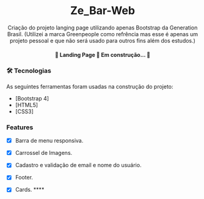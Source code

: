<h1 align="center">Ze_Bar-Web</h1>
<p align="center">Criação do projeto langing page utilizando apenas Bootstrap da Generation Brasil. (Utilizei a marca Greenpeople como refrência mas esse é apenas um projeto pessoal e que não será usado para outros fins além dos estudos.)</p>

<h4 align="center"> 
	🚧  Landing Page 🚀 Em construção...  🚧
</h4>

### 🛠 Tecnologias

As seguintes ferramentas foram usadas na construção do projeto:

- [Bootstrap 4]
- [HTML5]
- [CSS3]

### Features

- [x] Barra de menu responsiva.
- [x] Carrossel de Imagens.
- [x] Cadastro e validação de email e nome do usuário.
- [x] Footer. 
- [x] Cards. ****


